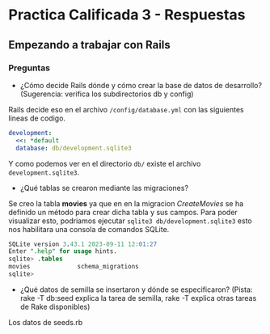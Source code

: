 # Practica Calificada 3 - Respuestas

##  Empezando a trabajar con Rails

### Preguntas

- ¿Cómo decide Rails dónde y cómo crear la base de datos de desarrollo? (Sugerencia: verifica los subdirectorios db y config)

Rails decide eso en el archivo `/config/database.yml` con las siguientes lineas de codigo.

```yml
development:
  <<: *default
  database: db/development.sqlite3
```

Y como podemos ver en el directorio `db/` existe el archivo `development.sqlite3`. 

- ¿Qué tablas se crearon mediante las migraciones?

Se creo la tabla **movies** ya que en en la migracion *CreateMovies* se ha definido un método para crear dicha tabla y sus campos. Para poder visualizar esto, podriamos ejecutar `sqlite3 db/development.sqlite3` esto nos habilitara una consola de comandos SQLite.

```sql
SQLite version 3.43.1 2023-09-11 12:01:27
Enter ".help" for usage hints.
sqlite> .tables
movies             schema_migrations
sqlite> 
```

- ¿Qué datos de semilla se insertaron y dónde se especificaron? (Pista: rake -T db:seed explica la tarea de semilla, rake -T explica otras tareas de Rake disponibles)

Los datos de seeds.rb